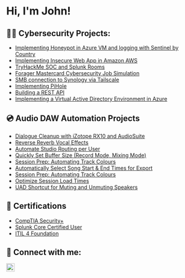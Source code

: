 <h1>Hi, I'm John!</h1>

<h2>👨‍💻 Cybersecurity Projects:</h2>

  - [Implementing Honeypot in Azure VM and logging with Sentinel by Country](https://github.com/johnalvarogarcia/AzureRDPAttempts)
  - [Implementing Insecure Web App in Amazon AWS](https://github.com/johnalvarogarcia/juiceshop/tree/main)
  - [TryHackMe SOC and Splunk Rooms](https://www.youtube.com/watch?v=uHy3oM7NnoU)
  - [Forager Mastercard Cybersecurity Job Simulation](https://www.youtube.com/watch?v=uHy3oM7NnoU)
  - [SMB connection to Synology via Tailscale](https://www.youtube.com/watch?v=uHy3oM7NnoU)
  - [Implementing PiHole](https://www.youtube.com/watch?v=uHy3oM7NnoU)
  - [Building a REST API](https://www.youtube.com/watch?v=uHy3oM7NnoU)
  - [Implementing a Virtual Active Directory Environment in Azure](https://www.youtube.com/watch?v=uHy3oM7NnoU)

<h2>💿 Audio DAW Automation Projects</h2>

- [Dialogue Cleanup with iZotope RX10 and AudioSuite](https://www.youtube.com/watch?v=a83ASGn_V_s)
- [Reverse Reverb Vocal Effects](https://www.youtube.com/watch?v=uHy3oM7NnoU)
- [Automate Studio Routing per User](https://www.youtube.com/watch?v=uHy3oM7NnoU)
- [Quickly Set Buffer Size (Record Mode, Mixing Mode)](https://www.youtube.com/watch?v=uHy3oM7NnoU)
- [Session Prep: Automating Track Colours](https://www.youtube.com/watch?v=uHy3oM7NnoU)
- [Automatically Select Song Start & End Times for Export](https://www.youtube.com/watch?v=uHy3oM7NnoU)
- [Session Prep: Automating Track Colours](https://www.youtube.com/watch?v=uHy3oM7NnoU)
- [Optimize Session Load Times](https://www.youtube.com/watch?v=uHy3oM7NnoU)
- [UAD Shortcut for Muting and Unmuting Speakers](https://www.youtube.com/watch?v=uHy3oM7NnoU)


<h2>📑 Certifications</h2>

- [CompTIA Security+](https://www.youtube.com/watch?v=a83ASGn_V_s)
- [Splunk Core Certified User](https://www.youtube.com/watch?v=uHy3oM7NnoU)
- [ITIL 4 Foundation](https://www.youtube.com/watch?v=uHy3oM7NnoU)


<h2> 🤳 Connect with me:</h2>

[<img align="left" alt="Johngarciaaudio | Instagram" width="22px" src="https://cdn.jsdelivr.net/npm/simple-icons@v3/icons/instagram.svg" />][instagram]


[instagram]: https://www.instagram.com/johnalvarogarcia/
